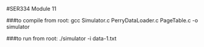 #SER334 Module 11

###to compile from root:
gcc Simulator.c PerryDataLoader.c PageTable.c -o simulator

###to run from root:
./simulator -i data-1.txt